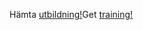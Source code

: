 <span data-ttu-id="1f9aa-101">Hämta [utbildning!](/dynamics365/get-started/training/)</span><span class="sxs-lookup"><span data-stu-id="1f9aa-101">Get [training!](/dynamics365/get-started/training/)</span></span>
